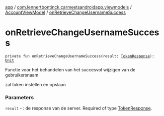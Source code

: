 [app](../../index.md) / [com.lennertbontinck.carmeetsandroidapp.viewmodels](../index.md) / [AccountViewModel](index.md) / [onRetrieveChangeUsernameSuccess](./on-retrieve-change-username-success.md)

# onRetrieveChangeUsernameSuccess

`private fun onRetrieveChangeUsernameSuccess(result: `[`TokenResponse`](../../com.lennertbontinck.carmeetsandroidapp.networks.responses/-token-response/index.md)`): `[`Unit`](https://kotlinlang.org/api/latest/jvm/stdlib/kotlin/-unit/index.html)

Functie voor het behandelen van het succesvol wijzigen van de gebruikersnaam

zal token instellen en opslaan

### Parameters

`result` - : de response van de server. Required of type [TokenResponse](../../com.lennertbontinck.carmeetsandroidapp.networks.responses/-token-response/index.md).
